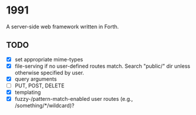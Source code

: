 # 1991

A server-side web framework written in Forth.


## TODO
+ [x] set appropriate mime-types
+ [x] file-serving if no user-defined routes match. Search "public/" dir
unless otherwise specified by user.
+ [x] query arguments
+ [ ] PUT, POST, DELETE
+ [x] templating
+ [x] fuzzy-/pattern-match-enabled user routes (e.g., /something/*/wildcard)?
